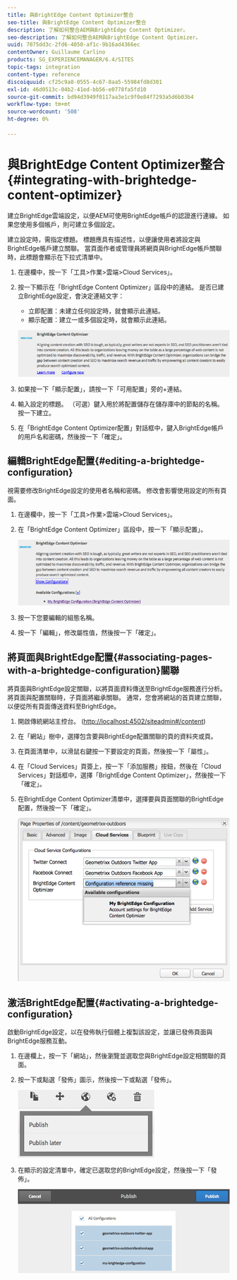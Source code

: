 ```yaml
---
title: 與BrightEdge Content Optimizer整合
seo-title: 與BrightEdge Content Optimizer整合
description: 了解如何整合AEM與BrightEdge Content Optimizer。
seo-description: 了解如何整合AEM與BrightEdge Content Optimizer。
uuid: 7075dd3c-2fd6-4050-af1c-9b16ad4366ec
contentOwner: Guillaume Carlino
products: SG_EXPERIENCEMANAGER/6.4/SITES
topic-tags: integration
content-type: reference
discoiquuid: cf25c9a8-0555-4c67-8aa5-55984fd8d301
exl-id: 46d0513c-04b2-41ed-bb56-e0778fa5fd10
source-git-commit: bd94d3949f0117aa3e1c9f0e84f7293a5d6b03b4
workflow-type: tm+mt
source-wordcount: '508'
ht-degree: 0%

---
```


# 與BrightEdge Content Optimizer整合{#integrating-with-brightedge-content-optimizer}

建立BrightEdge雲端設定，以便AEM可使用BrightEdge帳戶的認證進行連線。 如果您使用多個帳戶，則可建立多個設定。

建立設定時，需指定標題。 標題應具有描述性，以便讓使用者將設定與BrightEdge帳戶建立關聯。 當頁面作者或管理員將網頁與BrightEdge帳戶關聯時，此標題會顯示在下拉式清單中。

1. 在邊欄中，按一下「工具>作業>雲端>Cloud Services」。
1. 按一下顯示在「BrightEdge Content Optimizer」區段中的連結。 是否已建立BrightEdge設定，會決定連結文字：

   * 立即配置：未建立任何設定時，就會顯示此連結。
   * 顯示配置：建立一或多個設定時，就會顯示此連結。

   ![chlimage_1-4](assets/chlimage_1-4.png)

1. 如果按一下「顯示配置」，請按一下「可用配置」旁的+連結。
1. 輸入設定的標題。 （可選）鍵入用於將配置儲存在儲存庫中的節點的名稱。 按一下建立。
1. 在「BrightEdge Content Optimizer配置」對話框中，鍵入BrightEdge帳戶的用戶名和密碼，然後按一下「確定」。

## 編輯BrightEdge配置{#editing-a-brightedge-configuration}

視需要修改BrightEdge設定的使用者名稱和密碼。 修改會影響使用設定的所有頁面。

1. 在邊欄中，按一下「工具>作業>雲端>Cloud Services」。
1. 在「BrightEdge Content Optimizer」區段中，按一下「顯示配置」。

   ![chlimage_1-5](assets/chlimage_1-5.png)

1. 按一下您要編輯的組態名稱。
1. 按一下「編輯」，修改屬性值，然後按一下「確定」。

## 將頁面與BrightEdge配置{#associating-pages-with-a-brightedge-configuration}關聯

將頁面與BrightEdge設定關聯，以將頁面資料傳送至BrightEdge服務進行分析。 將頁面與配置關聯時，子頁面將繼承關聯。 通常，您會將網站的首頁建立關聯，以便從所有頁面傳送資料至BrightEdge。

1. 開啟傳統網站主控台。 ([http://localhost:4502/siteadmin#/content](http://localhost:4502/siteadmin#/content))
1. 在「網站」樹中，選擇包含要與BrightEdge配置關聯的頁的資料夾或頁。
1. 在頁面清單中，以滑鼠右鍵按一下要設定的頁面，然後按一下「屬性」。
1. 在「Cloud Services」頁簽上，按一下「添加服務」按鈕，然後在「Cloud Services」對話框中，選擇「BrightEdge Content Optimizer」，然後按一下「確定」。
1. 在BrightEdge Content Optimizer清單中，選擇要與頁面關聯的BrightEdge配置，然後按一下「確定」。

   ![chlimage_1-6](assets/chlimage_1-6.png)

## 激活BrightEdge配置{#activating-a-brightedge-configuration}

啟動BrightEdge設定，以在發佈執行個體上複製該設定，並讓已發佈頁面與BrightEdge服務互動。

1. 在邊欄上，按一下「網站」，然後瀏覽並選取您與BrightEdge設定相關聯的頁面。
1. 按一下或點選「發佈」圖示，然後按一下或點選「發佈」。

   ![chlimage_1-7](assets/chlimage_1-7.png)

1. 在顯示的設定清單中，確定已選取您的BrightEdge設定，然後按一下「發佈」。

   ![chlimage_1-8](assets/chlimage_1-8.png)
